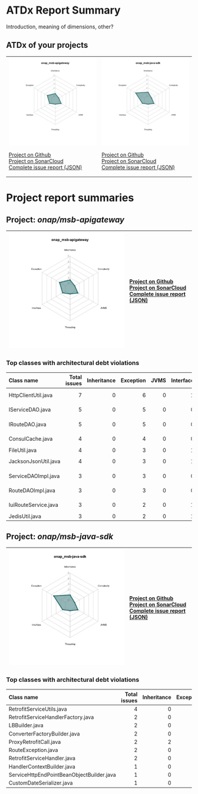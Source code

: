 
# ATDx Report Summary

Introduction, meaning of dimensions, other?

## ATDx of your projects
|||
|-|-|
|<img src="https://github.com/robertoverdecchia/ATDx_report_sandbox/blob/master/plots/onap_msb-apigateway.jpg"/> <p style="text-align:left">[Project on Github](https://github.com/onap/msb-apigateway) <br> [Project on SonarCloud ](https://sonarcloud.io/dashboard?id=onap_msb-apigateway) <br> [Complete issue report (JSON)](https://github.com/robertoverdecchia/ATDx_report_sandbox/blob/master/jsons/onap_msb-apigateway.json)</p>|<img src="https://github.com/robertoverdecchia/ATDx_report_sandbox/blob/master/plots/onap_msb-java-sdk.jpg"/> <p style="text-align:left">[Project on Github](https://github.com/onap/msb-java-sdk) <br> [Project on SonarCloud ](https://sonarcloud.io/dashboard?id=onap_msb-java-sdk) <br> [Complete issue report (JSON)](https://github.com/robertoverdecchia/ATDx_report_sandbox/blob/master/jsons/onap_msb-java-sdk.json)</p>
# Project report summaries
## Project: _onap/msb-apigateway_
|<img src="https://github.com/robertoverdecchia/ATDx_report_sandbox/blob/master/plots/onap_msb-apigateway.jpg"/>|<p style="text-align:left">[Project on Github](https://github.com/onap/msb-apigateway) <br> [Project on SonarCloud ](https://sonarcloud.io/dashboard?id=onap_msb-apigateway) <br> [Complete issue report (JSON)](https://github.com/robertoverdecchia/ATDx_report_sandbox/blob/master/jsons/onap_msb-apigateway.json)</p>
|-|-|
### Top classes with architectural debt violations
| Class name           |   Total issues |   Inheritance |   Exception |   JVMS |   Interface |   Threading |   Complexity | Fully qualified name                                                                                      |
|:---------------------|---------------:|--------------:|------------:|-------:|------------:|------------:|-------------:|:----------------------------------------------------------------------------------------------------------|
| HttpClientUtil.java  |              7 |             0 |           6 |      0 |           1 |           0 |            0 | apiroute/apiroute-service/src/main/java/org/onap/msb/apiroute/wrapper/util/HttpClientUtil.java            |
| IServiceDAO.java     |              5 |             0 |           5 |      0 |           0 |           0 |            0 | apiroute/apiroute-service/src/main/java/org/onap/msb/apiroute/wrapper/dao/service/IServiceDAO.java        |
| IRouteDAO.java       |              5 |             0 |           5 |      0 |           0 |           0 |            0 | apiroute/apiroute-service/src/main/java/org/onap/msb/apiroute/wrapper/dao/route/IRouteDAO.java            |
| ConsulCache.java     |              4 |             0 |           4 |      0 |           0 |           0 |            0 | apiroute/apiroute-service/src/main/java/org/onap/msb/apiroute/wrapper/consulextend/cache/ConsulCache.java |
| FileUtil.java        |              4 |             0 |           3 |      0 |           1 |           0 |            0 | apiroute/apiroute-service/src/main/java/org/onap/msb/apiroute/wrapper/util/FileUtil.java                  |
| JacksonJsonUtil.java |              4 |             0 |           3 |      0 |           1 |           0 |            0 | apiroute/apiroute-service/src/main/java/org/onap/msb/apiroute/wrapper/util/JacksonJsonUtil.java           |
| ServiceDAOImpl.java  |              3 |             0 |           3 |      0 |           0 |           0 |            0 | apiroute/apiroute-service/src/main/java/org/onap/msb/apiroute/wrapper/dao/service/ServiceDAOImpl.java     |
| RouteDAOImpl.java    |              3 |             0 |           3 |      0 |           0 |           0 |            0 | apiroute/apiroute-service/src/main/java/org/onap/msb/apiroute/wrapper/dao/route/RouteDAOImpl.java         |
| IuiRouteService.java |              3 |             0 |           2 |      0 |           1 |           0 |            0 | apiroute/apiroute-service/src/main/java/org/onap/msb/apiroute/wrapper/service/IuiRouteService.java        |
| JedisUtil.java       |              3 |             0 |           2 |      0 |           1 |           0 |            0 | apiroute/apiroute-service/src/main/java/org/onap/msb/apiroute/wrapper/util/JedisUtil.java                 |

## Project: _onap/msb-java-sdk_
|<img src="https://github.com/robertoverdecchia/ATDx_report_sandbox/blob/master/plots/onap_msb-java-sdk.jpg"/>|<p style="text-align:left">[Project on Github](https://github.com/onap/msb-java-sdk) <br> [Project on SonarCloud ](https://sonarcloud.io/dashboard?id=onap_msb-java-sdk) <br> [Complete issue report (JSON)](https://github.com/robertoverdecchia/ATDx_report_sandbox/blob/master/jsons/onap_msb-java-sdk.json)</p>
|-|-|
### Top classes with architectural debt violations
| Class name                                |   Total issues |   Inheritance |   Exception |   JVMS |   Interface |   Threading |   Complexity | Fully qualified name                                                                             |
|:------------------------------------------|---------------:|--------------:|------------:|-------:|------------:|------------:|-------------:|:-------------------------------------------------------------------------------------------------|
| RetrofitServiceUtils.java                 |              4 |             0 |           3 |      0 |           1 |           0 |            0 | src/main/java/org/onap/msb/sdk/httpclient/RetrofitServiceUtils.java                              |
| RetrofitServiceHandlerFactory.java        |              2 |             0 |           2 |      0 |           0 |           0 |            0 | src/main/java/org/onap/msb/sdk/httpclient/handler/RetrofitServiceHandlerFactory.java             |
| LBBuilder.java                            |              2 |             0 |           2 |      0 |           0 |           0 |            0 | src/main/java/org/onap/msb/sdk/httpclient/handler/impl/LBBuilder.java                            |
| ConverterFactoryBuilder.java              |              2 |             0 |           2 |      0 |           0 |           0 |            0 | src/main/java/org/onap/msb/sdk/httpclient/handler/impl/ConverterFactoryBuilder.java              |
| ProxyRetrofitCall.java                    |              2 |             2 |           0 |      0 |           0 |           0 |            0 | src/main/java/org/onap/msb/sdk/httpclient/ProxyRetrofitCall.java                                 |
| RouteException.java                       |              2 |             0 |           2 |      0 |           0 |           0 |            0 | src/main/java/org/onap/msb/sdk/discovery/common/RouteException.java                              |
| RetrofitServiceHandler.java               |              2 |             0 |           2 |      0 |           0 |           0 |            0 | src/main/java/org/onap/msb/sdk/httpclient/handler/RetrofitServiceHandler.java                    |
| HandlerContextBuilder.java                |              1 |             0 |           1 |      0 |           0 |           0 |            0 | src/main/java/org/onap/msb/sdk/httpclient/handler/HandlerContextBuilder.java                     |
| ServiceHttpEndPointBeanObjectBuilder.java |              1 |             0 |           1 |      0 |           0 |           0 |            0 | src/main/java/org/onap/msb/sdk/httpclient/handler/impl/ServiceHttpEndPointBeanObjectBuilder.java |
| CustomDateSerializer.java                 |              1 |             0 |           1 |      0 |           0 |           0 |            0 | src/main/java/org/onap/msb/sdk/discovery/entity/CustomDateSerializer.java                        |

